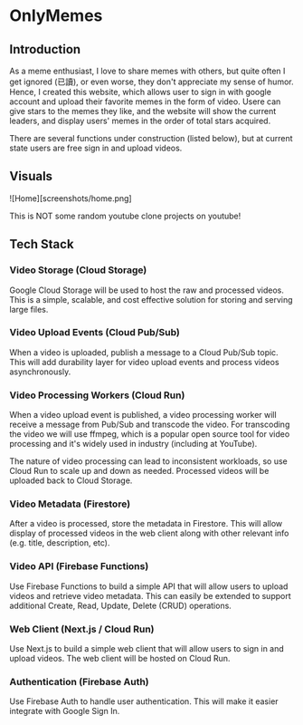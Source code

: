 # OnlyMemes
## Introduction

As a meme enthusiast, I love to share memes with others, but quite often I get ignored (已讀), or even worse, they don't appreciate my sense of humor. Hence, I created this website, which allows user to sign in with google account and upload their favorite memes in the form of video. Usere can give stars to the memes they like, and the website will show the current leaders, and display users' memes in the order of total stars acquired.

There are several functions under construction (listed below), but at current state users are free sign in and upload videos.

## Visuals
![Home][screenshots/home.png]


This is NOT some random youtube clone projects on youtube!

## Tech Stack
### Video Storage (Cloud Storage)
Google Cloud Storage will be used to host the raw and processed videos. This is a simple, scalable, and cost effective solution for storing and serving large files.

### Video Upload Events (Cloud Pub/Sub)
When a video is uploaded, publish a message to a Cloud Pub/Sub topic. This will add durability layer for video upload events and process videos asynchronously.

### Video Processing Workers (Cloud Run)
When a video upload event is published, a video processing worker will receive a message from Pub/Sub and transcode the video. For transcoding the video we will use ffmpeg, which is a popular open source tool for video processing and it's widely used in industry (including at YouTube).

The nature of video processing can lead to inconsistent workloads, so use Cloud Run to scale up and down as needed. Processed videos will be uploaded back to Cloud Storage.

### Video Metadata (Firestore)
After a video is processed, store the metadata in Firestore. This will allow display of processed videos in the web client along with other relevant info (e.g. title, description, etc).

### Video API (Firebase Functions)
Use Firebase Functions to build a simple API that will allow users to upload videos and retrieve video metadata. This can easily be extended to support additional Create, Read, Update, Delete (CRUD) operations.

### Web Client (Next.js / Cloud Run)
Use Next.js to build a simple web client that will allow users to sign in and upload videos. The web client will be hosted on Cloud Run.

### Authentication (Firebase Auth)
Use Firebase Auth to handle user authentication. This will make it easier integrate with Google Sign In.
